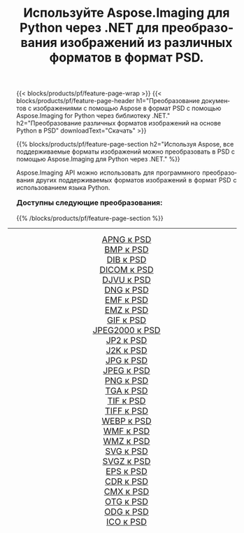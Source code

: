﻿---
title: Используйте Aspose.Imaging для Python через .NET для преобразования изображений из различных форматов в формат PSD. 
weight: 3920
url: /ru/python-net/conversion/to/psd/ 
lang: ru
langdirlevel: 2
locales: zh-hans,ja,it,ru,de,es,fr,nl,id,lt,pl,pt,vi,tr,ko,zh-hant,ar,hi,th,sv,cs,uk,he
description: Вы можете использовать Aspose.Imaging for Python через библиотеку .NET для преобразования различных форматов в формат PSD.
---

{{< blocks/products/pf/feature-page-wrap >}}
{{< blocks/products/pf/feature-page-header h1="Преобразование документов с изображениями с помощью Aspose в формат PSD с помощью Aspose.Imaging for Python через библиотеку .NET." h2="Преобразование различных форматов изображений на основе Python в PSD" downloadText="Скачать" >}}


{{% blocks/products/pf/feature-page-section  h2="Используя Aspose, все поддерживаемые форматы изображений можно преобразовать в PSD с помощью Aspose.Imaging для Python через .NET." %}}
<p align=justify>Aspose.Imaging API можно использовать для программного преобразования других поддерживаемых форматов изображений в формат PSD с использованием языка Python.</p>
<h3 style="margin-top:16px;">
Доступны следующие преобразования:
</h3>
{{% /blocks/products/pf/feature-page-section %}}
<div class="container-fluid productfamilypage bg-gray">
    <div class="convertypes bg-gray agp-content section">
        <div class="container">
		<hr style="margin-left:-20px;"/>
		<div class="row other-converters" style="gap: 10px;font-size: 19px;text-align:center;">
		    <div class='col-md-3 other-converter remove-lp remove-rp'><a href="/imaging/ru/python-net/conversion/apng-to-psd/" style="padding:15px;">APNG к PSD</a></div>
<div class='col-md-3 other-converter remove-lp remove-rp'><a href="/imaging/ru/python-net/conversion/bmp-to-psd/" style="padding:15px;">BMP к PSD</a></div>
<div class='col-md-3 other-converter remove-lp remove-rp'><a href="/imaging/ru/python-net/conversion/dib-to-psd/" style="padding:15px;">DIB к PSD</a></div>
<div class='col-md-3 other-converter remove-lp remove-rp'><a href="/imaging/ru/python-net/conversion/dicom-to-psd/" style="padding:15px;">DICOM к PSD</a></div>
<div class='col-md-3 other-converter remove-lp remove-rp'><a href="/imaging/ru/python-net/conversion/djvu-to-psd/" style="padding:15px;">DJVU к PSD</a></div>
<div class='col-md-3 other-converter remove-lp remove-rp'><a href="/imaging/ru/python-net/conversion/dng-to-psd/" style="padding:15px;">DNG к PSD</a></div>
<div class='col-md-3 other-converter remove-lp remove-rp'><a href="/imaging/ru/python-net/conversion/emf-to-psd/" style="padding:15px;">EMF к PSD</a></div>
<div class='col-md-3 other-converter remove-lp remove-rp'><a href="/imaging/ru/python-net/conversion/emz-to-psd/" style="padding:15px;">EMZ к PSD</a></div>
<div class='col-md-3 other-converter remove-lp remove-rp'><a href="/imaging/ru/python-net/conversion/gif-to-psd/" style="padding:15px;">GIF к PSD</a></div>
<div class='col-md-3 other-converter remove-lp remove-rp'><a href="/imaging/ru/python-net/conversion/jpeg2000-to-psd/" style="padding:15px;">JPEG2000 к PSD</a></div>
<div class='col-md-3 other-converter remove-lp remove-rp'><a href="/imaging/ru/python-net/conversion/jp2-to-psd/" style="padding:15px;">JP2 к PSD</a></div>
<div class='col-md-3 other-converter remove-lp remove-rp'><a href="/imaging/ru/python-net/conversion/j2k-to-psd/" style="padding:15px;">J2K к PSD</a></div>
<div class='col-md-3 other-converter remove-lp remove-rp'><a href="/imaging/ru/python-net/conversion/jpg-to-psd/" style="padding:15px;">JPG к PSD</a></div>
<div class='col-md-3 other-converter remove-lp remove-rp'><a href="/imaging/ru/python-net/conversion/jpeg-to-psd/" style="padding:15px;">JPEG к PSD</a></div>
<div class='col-md-3 other-converter remove-lp remove-rp'><a href="/imaging/ru/python-net/conversion/png-to-psd/" style="padding:15px;">PNG к PSD</a></div>
<div class='col-md-3 other-converter remove-lp remove-rp'><a href="/imaging/ru/python-net/conversion/tga-to-psd/" style="padding:15px;">TGA к PSD</a></div>
<div class='col-md-3 other-converter remove-lp remove-rp'><a href="/imaging/ru/python-net/conversion/tif-to-psd/" style="padding:15px;">TIF к PSD</a></div>
<div class='col-md-3 other-converter remove-lp remove-rp'><a href="/imaging/ru/python-net/conversion/tiff-to-psd/" style="padding:15px;">TIFF к PSD</a></div>
<div class='col-md-3 other-converter remove-lp remove-rp'><a href="/imaging/ru/python-net/conversion/webp-to-psd/" style="padding:15px;">WEBP к PSD</a></div>
<div class='col-md-3 other-converter remove-lp remove-rp'><a href="/imaging/ru/python-net/conversion/wmf-to-psd/" style="padding:15px;">WMF к PSD</a></div>
<div class='col-md-3 other-converter remove-lp remove-rp'><a href="/imaging/ru/python-net/conversion/wmz-to-psd/" style="padding:15px;">WMZ к PSD</a></div>
<div class='col-md-3 other-converter remove-lp remove-rp'><a href="/imaging/ru/python-net/conversion/svg-to-psd/" style="padding:15px;">SVG к PSD</a></div>
<div class='col-md-3 other-converter remove-lp remove-rp'><a href="/imaging/ru/python-net/conversion/svgz-to-psd/" style="padding:15px;">SVGZ к PSD</a></div>
<div class='col-md-3 other-converter remove-lp remove-rp'><a href="/imaging/ru/python-net/conversion/eps-to-psd/" style="padding:15px;">EPS к PSD</a></div>
<div class='col-md-3 other-converter remove-lp remove-rp'><a href="/imaging/ru/python-net/conversion/cdr-to-psd/" style="padding:15px;">CDR к PSD</a></div>
<div class='col-md-3 other-converter remove-lp remove-rp'><a href="/imaging/ru/python-net/conversion/cmx-to-psd/" style="padding:15px;">CMX к PSD</a></div>
<div class='col-md-3 other-converter remove-lp remove-rp'><a href="/imaging/ru/python-net/conversion/otg-to-psd/" style="padding:15px;">OTG к PSD</a></div>
<div class='col-md-3 other-converter remove-lp remove-rp'><a href="/imaging/ru/python-net/conversion/odg-to-psd/" style="padding:15px;">ODG к PSD</a></div>
<div class='col-md-3 other-converter remove-lp remove-rp'><a href="/imaging/ru/python-net/conversion/ico-to-psd/" style="padding:15px;">ICO к PSD</a></div>
                </div>
        </div>
    </div>
</div>
<br/>


